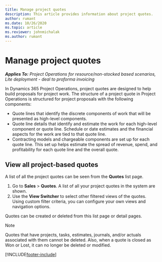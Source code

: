 ```yaml
---
title: Manage project quotes
description: This article provides information about project quotes.
author: rumant
ms.date: 10/26/2020
ms.topic: article
ms.reviewer: johnmichalak
ms.author: rumant
---
```


# Manage project quotes

_**Applies To:** Project Operations for resource/non-stocked based scenarios, Lite deployment - deal to proforma invoicing_

In Dynamics 365 Project Operations, project quotes are designed to help build proposals for project work. The structure of a project quote in Project Operations is structured for project proposals with the following components:

  - Quote lines that identify the discrete components of work that will be presented as high-level components.
  - Quote line details that identify and estimate the work for each high-level component or quote line. Schedule or date estimates and the financial aspects for the work are tied to that quote line.
  - Contracting models and chargeable components are set up for each quote line. This set up helps estimate the spread of revenue, spend, and profitability for each quote line and the overall quote.

## View all project-based quotes

A list of all the project quotes can be seen from the **Quotes** list page. 

1. Go to **Sales** > **Quotes**. A list of all your project quotes in the system are shown. 
2. Use the **View Switcher** to select other filtered views of the quotes. Using custom filter criteria, you can configure your own views and navigation options.

Quotes can be created or deleted from this list page or detail pages.

 > [!NOTE]
 > Quotes that have projects, tasks, estimates, journals, and/or actuals associated with them cannot be deleted. Also, when a quote is closed as Won or Lost, it can no longer be deleted or modified. 


[!INCLUDE[footer-include](../../includes/footer-banner.md)]
